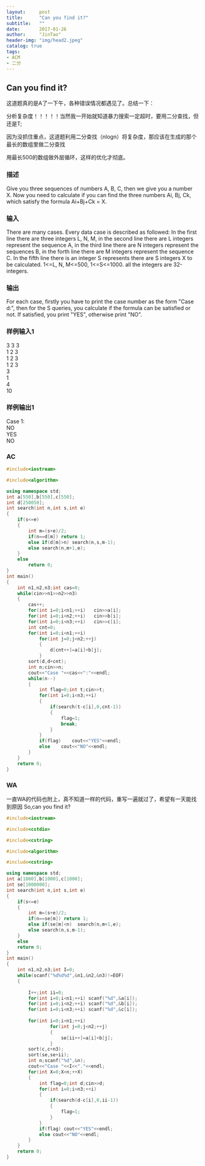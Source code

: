 ```yaml
---
layout:     post
title:      "Can you find it?"
subtitle:   ""
date:       2017-01-26
author:     "JinTao"
header-img: "img/head2.jpeg"
catalog: true
tags:
- ACM
- 二分
---
```


## Can you find it? 
这道题真的是A了一下午，各种错误情况都遇见了。总结一下：

分析复杂度！！！！！当然我一开始就知道暴力搜索一定超时，要用二分查找，但还是T;

因为没抓住重点，这道题利用二分查找（nlogn）将复杂度，那应该在生成的那个最长的数组里做二分查找

用最长500的数组做外层循环，这样的优化才彻底。


### 描述
Give you three sequences of numbers A, B, C, then we give you a number X. Now you need to calculate if you can find the three numbers Ai, Bj, Ck, which satisfy the formula Ai+Bj+Ck = X.

### 输入
There are many cases. Every data case is described as followed: In the first line there are three integers L, N, M, in the second line there are L integers represent the sequence A, in the third line there are N integers represent the sequences B, in the forth line there are M integers represent the sequence C. In the fifth line there is an integer S represents there are S integers X to be calculated. 1<=L, N, M<=500, 1<=S<=1000. all the integers are 32-integers.

### 输出
For each case, firstly you have to print the case number as the form "Case d:", then for the S queries, you calculate if the formula can be satisfied or not. If satisfied, you print "YES", otherwise print "NO".
### 样例输入1 
3 3 3<br>
1 2 3<br>
1 2 3<br>
1 2 3<br>
3<br>
1<br>
4<br>
10<br>

### 样例输出1 
Case 1:<br>
NO<br>
YES<br>
NO<br>

### AC
``` cpp
#include<iostream>

#include<algorithm>

using namespace std;
int a[550],b[550],c[550];
int d[250050];
int search(int n,int s,int e)
{
	if(s<=e)
	{
		int m=(s+e)/2;
		if(n==d[m])	return 1;
		else if(d[m]>n)	search(n,s,m-1);
		else search(n,m+1,e);
	}
	else
		return 0;
}
int main()
{
	int n1,n2,n3;int cas=0;
	while(cin>>n1>>n2>>n3)
	{
		cas++;
		for(int i=0;i<n1;++i)	cin>>a[i];
		for(int i=0;i<n2;++i)	cin>>b[i];
		for(int i=0;i<n3;++i)	cin>>c[i];
		int cnt=0;
		for(int i=0;i<n1;++i)
			for(int j=0;j<n2;++j)
			{
				d[cnt++]=a[i]+b[j];
			}
		sort(d,d+cnt);
		int n;cin>>n;
		cout<<"Case "<<cas<<":"<<endl;
		while(n--)
		{
			int flag=0;int t;cin>>t;
			for(int i=0;i<n3;++i)
			{
				if(search(t-c[i],0,cnt-1))
				{
					flag=1;
					break;
				}
			}
			if(flag)	cout<<"YES"<<endl;
			else	cout<<"NO"<<endl;
		}
	}
	return 0;
}
```

### WA
一直WA的代码也附上，真不知道一样的代码，重写一遍就过了，希望有一天能找到原因 So,can you find it?
```cpp
#include<iostream>

#include<cstdio>

#include<cstring>

#include<algorithm>

#include<cstring>

using namespace std;
int a[1000],b[1000],c[1000];
int se[1000000];
int search(int n,int s,int e)
{
	if(s<=e)
	{
		int m=(s+e)/2;
		if(n==se[m]) return 1;
		else if(se[m]<n)  search(n,m+1,e);
		else search(n,s,m-1);
	}
	else
	return 0;
}
int main()
{
	int n1,n2,n3;int I=0;
	while(scanf("%d%d%d",&n1,&n2,&n3)!=EOF)
	{
		
		I++;int ii=0;
		for(int i=0;i<n1;++i) scanf("%d",&a[i]);
		for(int i=0;i<n2;++i) scanf("%d",&b[i]);
		for(int i=0;i<n3;++i) scanf("%d",&c[i]);
		
		for(int i=0;i<n1;++i)
				for(int j=0;j<n2;++j)
				{
					se[ii++]=a[i]+b[j];
				}
		sort(c,c+n3);
		sort(se,se+ii);
		int n;scanf("%d",&n);
		cout<<"Case "<<I<<"."<<endl;
		for(int X=0;X<n;++X)
		{
			int flag=0;int d;cin>>d;
			for(int i=0;i<n3;++i)
			{
				if(search(d-c[i],0,ii-1))
				{
					flag=1;
				}
			}
			if(flag) cout<<"YES"<<endl;
			else cout<<"NO"<<endl;
		}
	}
	return 0;
}
```

